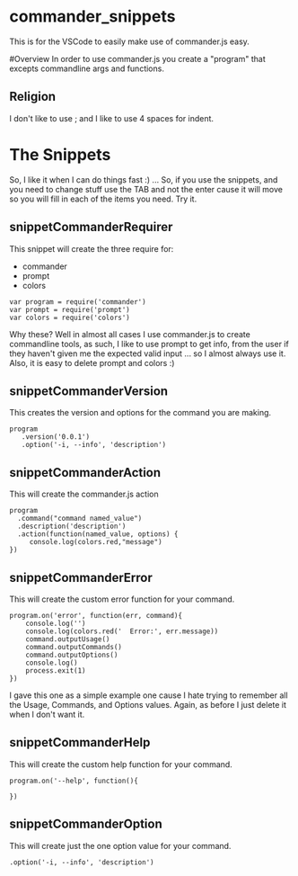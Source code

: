 # commander_snippets
This is for the VSCode to easily make use of commander.js easy.

#Overview
In order to use commander.js you create a "program" that excepts commandline args and functions.

## Religion

I don't like to use ; and I like to use 4 spaces for indent.

# The Snippets

So, I like it when I can do things fast :) ... So, if you use the snippets, and you need to change stuff use the TAB and not the enter cause it will move so you will fill in each of the items you need. Try it.

## snippetCommanderRequirer
This snippet will create the three require for:
*  commander
*  prompt
*  colors

```
var program = require('commander')
var prompt = require('prompt')
var colors = require('colors')
```

Why these? Well in almost all cases I use commander.js to create commandline tools, as such, I like to use prompt to get info, from the user if they haven't given me the expected valid input ... so I almost always use it. Also, it is easy to delete prompt and colors :)

## snippetCommanderVersion
This creates the version and options for the command you are making.

```
program
   .version('0.0.1')
   .option('-i, --info', 'description')
```

## snippetCommanderAction
This will create the commander.js action
```
program
  .command("command named_value")
  .description('description')
  .action(function(named_value, options) {
     console.log(colors.red,"message")
})
```

## snippetCommanderError
This will create the custom error function for your command.
```
program.on('error', function(err, command){
    console.log('')
    console.log(colors.red('  Error:', err.message))
    command.outputUsage()
    command.outputCommands()
    command.outputOptions()
    console.log()
    process.exit(1)
})
```
I gave this one as a simple example one cause I hate trying to remember all the Usage, Commands, and Options values. Again, as before I just delete it when I don't want it.

## snippetCommanderHelp
This will create the custom help function for your command.
```
program.on('--help', function(){

})
```

## snippetCommanderOption
This will create just the one option value for your command.
```
.option('-i, --info', 'description')
```